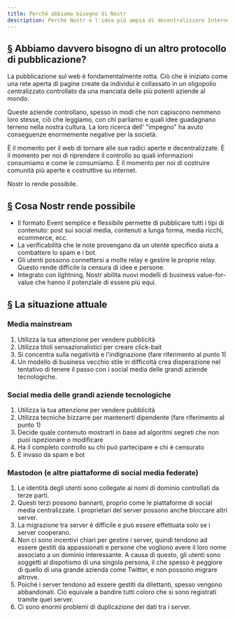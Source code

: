 ```yaml
---
title: Perché abbiamo bisogno di Nostr
description: Perché Nostr e l'idea più ampia di decentralizzare Internet sono concetti importanti.
---
```


## [§](#il-bisogno) Abbiamo davvero bisogno di un altro protocollo di pubblicazione?

La pubblicazione sul web è fondamentalmente rotta. Ciò che è iniziato come una rete aperta di pagine create da individui è collassato in un oligopolio centralizzato controllato da una manciata delle più potenti aziende al mondo.

Queste aziende controllano, spesso in modi che non capiscono nemmeno loro stesse, ciò che leggiamo, con chi parliamo e quali idee guadagnano terreno nella nostra cultura. La loro ricerca dell' "impegno" ha avuto conseguenze enormemente negative per la società.

È il momento per il web di tornare alle sue radici aperte e decentralizzate. È il momento per noi di riprendere il controllo su quali informazioni consumiamo e come le consumiamo. È il momento per noi di costruire comunità più aperte e costruttive su internet.

Nostr lo rende possibile.

## [§](#rende-possible) Cosa Nostr rende possibile

-   Il formato Event semplice e flessibile permette di pubblicare tutti i tipi di contenuto: post sui social media, contenuti a lunga forma, media ricchi, ecommerce, ecc.
-   La verificabilità che le note provengano da un utente specifico aiuta a combattere lo spam e i bot.
-   Gli utenti possono connettersi a molte relay e gestire le proprie relay. Questo rende difficile la censura di idee e persone.
-   Integrato con lightning, Nostr abilita nuovi modelli di business value-for-value che hanno il potenziale di essere più equi.

## [§](#situazione-attuale) La situazione attuale

### Media mainstream

1. Utilizza la tua attenzione per vendere pubblicità
1. Utilizza titoli sensazionalistici per creare click-bait
1. Si concentra sulla negatività e l'indignazione (fare riferimento al punto 1)
1. Un modello di business vecchio stile in difficoltà crea disperazione nel tentativo di tenere il passo con i social media delle grandi aziende tecnologiche.

### Social media delle grandi aziende tecnologiche

1. Utilizza la tua attenzione per vendere pubblicità
1. Utilizza tecniche bizzarre per mantenerti dipendente (fare riferimento al punto 1)
1. Decide quale contenuto mostrarti in base ad algoritmi segreti che non puoi ispezionare o modificare
1. Ha il completo controllo su chi può partecipare e chi è censurato
1. È invaso da spam e bot

### Mastodon (e altre piattaforme di social media federate)

1. Le identità degli utenti sono collegate ai nomi di dominio controllati da terze parti.
1. Questi terzi possono bannarti, proprio come le piattaforme di social media centralizzate. I proprietari del server possono anche bloccare altri server.
1. La migrazione tra server è difficile e può essere effettuata solo se i server cooperano.
1. Non ci sono incentivi chiari per gestire i server, quindi tendono ad essere gestiti da appassionati e persone che vogliono avere il loro nome associato a un dominio interessante. A causa di questo, gli utenti sono soggetti al dispotismo di una singola persona, il che spesso è peggiore di quello di una grande azienda come Twitter, e non possono migrare altrove.
1. Poiché i server tendono ad essere gestiti da dilettanti, spesso vengono abbandonati. Ciò equivale a bandire tutti coloro che si sono registrati tramite quel server.
1. Ci sono enormi problemi di duplicazione dei dati tra i server.
